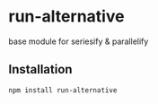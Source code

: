 # run-alternative

base module for seriesify & parallelify

## Installation

```
npm install run-alternative
```

